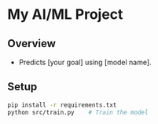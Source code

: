 # My AI/ML Project  
## Overview  
- Predicts [your goal] using [model name].  
## Setup  
```bash
pip install -r requirements.txt  
python src/train.py    # Train the model  